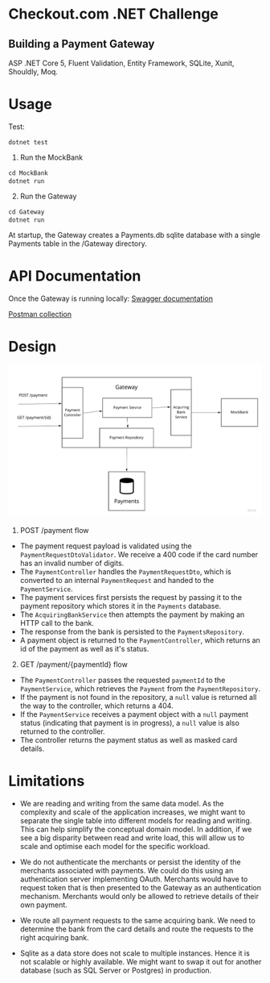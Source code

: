 # Checkout.com .NET Challenge
## Building a Payment Gateway

ASP .NET Core 5, Fluent Validation, Entity Framework, SQLite, Xunit, Shouldly, Moq.

# Usage
Test:

```
dotnet test
```

1. Run the MockBank 
 
```
cd MockBank
dotnet run
```

2. Run the Gateway

```
cd Gateway
dotnet run
```
At startup, the Gateway creates a Payments.db sqlite database with a single Payments table in the /Gateway directory.


# API Documentation

Once the Gateway is running locally: [Swagger documentation](https://localhost:5001/swagger/index.html) 

[Postman collection](./Checkout.postman_collection.json)

# Design

![image](./Checkout.jpg)

1. POST /payment flow
- The payment request payload is validated using the `PaymentRequestDtoValidator`. We receive a 400 code if the card number has an invalid number of digits.
- The `PaymentController` handles the `PaymentRequestDto`, which is converted to an internal `PaymentRequest` and handed to the `PaymentService`.
- The payment services first persists the request by passing it to the payment repository which stores it in the `Payments` database.
- The `AcquiringBankService` then attempts the payment by making an HTTP call to the bank. 
- The response from the bank is persisted to the `PaymentsRepository`.
- A payment object is returned to the `PaymentController`, which returns an id of the payment as well as it's status. 

2. GET /payment/{paymentId} flow
- The `PaymentController` passes the requested `paymentId` to the `PaymentService`, which retrieves the `Payment` from the `PaymentRepository`.
- If the payment is not found in the repository, a `null` value is returned all the way to the controller, which returns a 404. 
- If the `PaymentService` receives a payment object with a `null` payment status (indicating that payment is in progress), a `null` value is also returned to the controller. 
- The controller returns the payment status as well as masked card details. 


# Limitations

- We are reading and writing from the same data model. As the complexity and scale of the application increases, we might want to separate the single table into different models for reading and writing. This can help simplify the conceptual domain model. In addition, if we see a big disparity between read and write load, this will allow us to scale and optimise each model for the specific workload. 

- We do not authenticate the merchants or persist the identity of the merchants associated with payments. We could do this using an authentication server implementing OAuth. Merchants would have to  request token that is then presented to the Gateway as an authentication mechanism. Merchants would only be allowed to retrieve details of their own payment.

- We route all payment requests to the same acquiring bank. We need to determine the bank from the card details and route the requests to the right acquiring bank.

- Sqlite as a data store does not scale to multiple instances. Hence it is not scalable or highly available. We might want to swap it out for another database (such as SQL Server or Postgres) in production.
